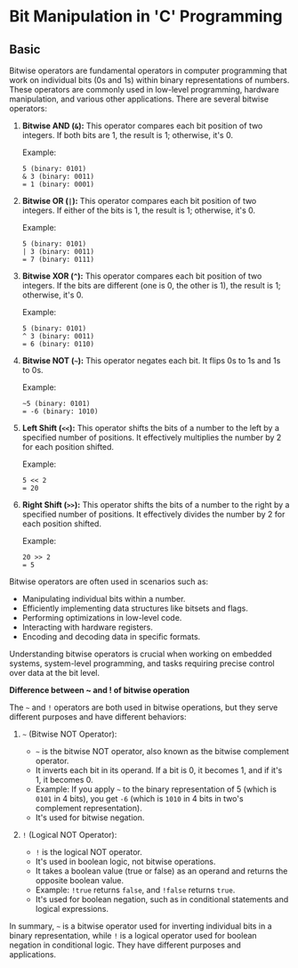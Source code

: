 # Bit Manipulation in 'C' Programming

## Basic 
Bitwise operators are fundamental operators in computer programming that work on individual bits (0s and 1s) within binary representations of numbers. These operators are commonly used in low-level programming, hardware manipulation, and various other applications. There are several bitwise operators:

1. **Bitwise AND (`&`):** This operator compares each bit position of two integers. If both bits are 1, the result is 1; otherwise, it's 0.

   Example:
   ```
   5 (binary: 0101)
   & 3 (binary: 0011)
   = 1 (binary: 0001)
   ```

2. **Bitwise OR (`|`):** This operator compares each bit position of two integers. If either of the bits is 1, the result is 1; otherwise, it's 0.

   Example:
   ```
   5 (binary: 0101)
   | 3 (binary: 0011)
   = 7 (binary: 0111)
   ```

3. **Bitwise XOR (`^`):** This operator compares each bit position of two integers. If the bits are different (one is 0, the other is 1), the result is 1; otherwise, it's 0.

   Example:
   ```
   5 (binary: 0101)
   ^ 3 (binary: 0011)
   = 6 (binary: 0110)
   ```

4. **Bitwise NOT (`~`):** This operator negates each bit. It flips 0s to 1s and 1s to 0s.

   Example:
   ```
   ~5 (binary: 0101)
   = -6 (binary: 1010)
   ```

5. **Left Shift (`<<`):** This operator shifts the bits of a number to the left by a specified number of positions. It effectively multiplies the number by 2 for each position shifted.

   Example:
   ```
   5 << 2
   = 20
   ```

6. **Right Shift (`>>`):** This operator shifts the bits of a number to the right by a specified number of positions. It effectively divides the number by 2 for each position shifted.

   Example:
   ```
   20 >> 2
   = 5
   ```

Bitwise operators are often used in scenarios such as:

- Manipulating individual bits within a number.
- Efficiently implementing data structures like bitsets and flags.
- Performing optimizations in low-level code.
- Interacting with hardware registers.
- Encoding and decoding data in specific formats.

Understanding bitwise operators is crucial when working on embedded systems, system-level programming, and tasks requiring precise control over data at the bit level.

**Difference between ~ and ! of bitwise operation**

The `~` and `!` operators are both used in bitwise operations, but they serve different purposes and have different behaviors:

1. `~` (Bitwise NOT Operator):
   - `~` is the bitwise NOT operator, also known as the bitwise complement operator.
   - It inverts each bit in its operand. If a bit is 0, it becomes 1, and if it's 1, it becomes 0.
   - Example: If you apply `~` to the binary representation of 5 (which is `0101` in 4 bits), you get `-6` (which is `1010` in 4 bits in two's complement representation).
   - It's used for bitwise negation.

2. `!` (Logical NOT Operator):
   - `!` is the logical NOT operator.
   - It's used in boolean logic, not bitwise operations.
   - It takes a boolean value (true or false) as an operand and returns the opposite boolean value.
   - Example: `!true` returns `false`, and `!false` returns `true`.
   - It's used for boolean negation, such as in conditional statements and logical expressions.

In summary, `~` is a bitwise operator used for inverting individual bits in a binary representation, while `!` is a logical operator used for boolean negation in conditional logic. They have different purposes and applications.
